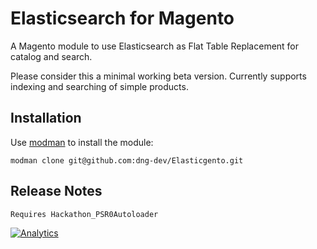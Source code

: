 # Elasticsearch for Magento

A Magento module to use Elasticsearch as Flat Table Replacement for catalog and search.

Please consider this a minimal working beta version. Currently supports indexing and searching of simple products.

## Installation

Use [modman](https://github.com/colinmollenhour/modman) to install the module:
```
modman clone git@github.com:dng-dev/Elasticgento.git
```

## Release Notes

```
Requires Hackathon_PSR0Autoloader
```
[![Analytics](https://ga-beacon.appspot.com/UA-50601392-1/dng-dev/Elasticgento)](https://github.com/dng-dev/Elasticgento)
